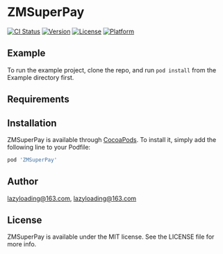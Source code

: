 # ZMSuperPay

[![CI Status](https://img.shields.io/travis/lazyloading@163.com/ZMSuperPay.svg?style=flat)](https://travis-ci.org/lazyloading@163.com/ZMSuperPay)
[![Version](https://img.shields.io/cocoapods/v/ZMSuperPay.svg?style=flat)](https://cocoapods.org/pods/ZMSuperPay)
[![License](https://img.shields.io/cocoapods/l/ZMSuperPay.svg?style=flat)](https://cocoapods.org/pods/ZMSuperPay)
[![Platform](https://img.shields.io/cocoapods/p/ZMSuperPay.svg?style=flat)](https://cocoapods.org/pods/ZMSuperPay)

## Example

To run the example project, clone the repo, and run `pod install` from the Example directory first.

## Requirements

## Installation

ZMSuperPay is available through [CocoaPods](https://cocoapods.org). To install
it, simply add the following line to your Podfile:

```ruby
pod 'ZMSuperPay'
```

## Author

lazyloading@163.com, lazyloading@163.com

## License

ZMSuperPay is available under the MIT license. See the LICENSE file for more info.
